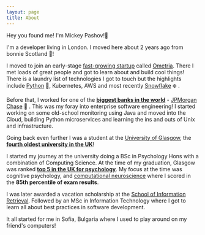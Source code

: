 ```yaml
---
layout: page
title: About
---
```


<p class="message">
  Hey you found me! I'm Mickey Pashov!👋 
</p>

I'm a developer living in London. I moved here about 2 years ago from bonnie Scotland 🏴󠁧󠁢󠁳󠁣󠁴!

I moved to join an early-stage [fast-growing startup](https://techcrunch.com/2019/09/23/customer-marketing-platform-ometria-raises-21m-series-b-round-led-by-octopus-ventures/) called [Ometria](https://ometria.com).
There I met loads of great people and got to learn about and build cool things!
There is a laundry list of technologies I got to touch but the highlights include [Python](https://python.org) 🐍, 
Kubernetes, AWS and most recently [Snowflake](https://www.snowflake.com/) ❄️ .

Before that, I worked for one of the [**biggest banks in the world**](https://www.jpmorganchase.com/corporate/investor-relations/document/2d96e1cf-0805-4cd6-82e9-82dfd00a3dba.pdf) - [JPMorgan Chase](https://www.jpmorganchase.com/) 🏦 .
This was my foray into enterprise software engineering! I started working on some old-school monitoring using Java and 
moved into the Cloud, building Python microservices and learning the ins and outs of Unix and infrastructure.

Going back even further I was a student at the [University of Glasgow](https://www.gla.ac.uk/), the [**fourth oldest university in the UK**](https://en.wikipedia.org/wiki/Ancient_university)!

I started my journey at the university doing a BSc in Psychology Hons with a combination of Computing Science.
At the time of my graduation, Glasgow was ranked [**top 5 in the UK for psychology**](https://www.theguardian.com/education/table/2013/jun/04/university-guide-psychology). My focus at the time was cognitive psychology, and 
[computational neuroscience](https://www.gla.ac.uk/researchinstitutes/neurosciencepsychology/teaching/undergraduate/) where I scored in the **85th percentile of exam results**.

I was later awarded a vacation scholarship at the [School of Information Retrieval](https://www.gla.ac.uk/schools/computing/research/researchsections/ida-section/informationretrieval/). Followed by an MSc in Information Technology where I got to learn all about 
best practices in software development.

It all started for me in Sofia, Bulgaria where I used to play around on my friend's computers!

